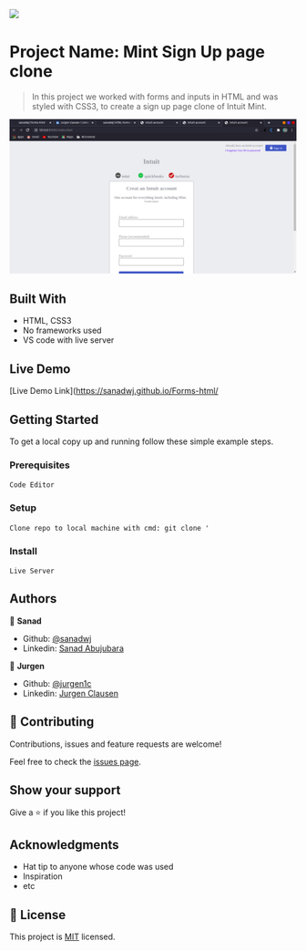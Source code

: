 ![](https://img.shields.io/badge/Microverse-blueviolet)

# Project Name: Mint Sign Up page clone

> In this project we worked with forms and inputs in HTML and was styled with CSS3, to create a sign up page clone of Intuit Mint.

![screenshot](./graphics/Mint-Clone-screenshot.png)


## Built With

- HTML, CSS3
- No frameworks used
- VS code with live server

## Live Demo

[Live Demo Link](https://sanadwj.github.io/Forms-html/


## Getting Started

To get a local copy up and running follow these simple example steps.

### Prerequisites
    Code Editor

### Setup
    Clone repo to local machine with cmd: git clone '

### Install
    Live Server



## Authors

👤 **Sanad**

- Github: [@sanadwj](https://github.com/sanadwj)
- Linkedin: [Sanad Abujubara](https://www.linkedin.com/in/sanad-abu-jubara-51516548/ )

👤 **Jurgen**

- Github: [@jurgen1c](https://github.com/jurgen1c)
- Linkedin: [Jurgen Clausen](https://www.linkedin.com/in/jurgen-clausen-2740061a9/)

## 🤝 Contributing

Contributions, issues and feature requests are welcome!

Feel free to check the [issues page](issues/).

## Show your support

Give a ⭐️ if you like this project!

## Acknowledgments

- Hat tip to anyone whose code was used
- Inspiration
- etc

## 📝 License

This project is [MIT](lic.url) licensed.
